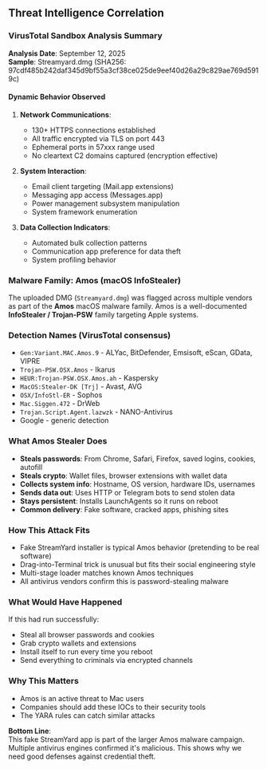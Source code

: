 ## Threat Intelligence Correlation

### VirusTotal Sandbox Analysis Summary
**Analysis Date**: September 12, 2025  
**Sample**: Streamyard.dmg (SHA256: 97cdf485b242daf345d9bf55a3cf38ce025de9eef40d26a29c829ae769d5919c)

#### Dynamic Behavior Observed
1. **Network Communications**:
   - 130+ HTTPS connections established
   - All traffic encrypted via TLS on port 443
   - Ephemeral ports in 57xxx range used
   - No cleartext C2 domains captured (encryption effective)

2. **System Interaction**:
   - Email client targeting (Mail.app extensions)
   - Messaging app access (Messages.app)
   - Power management subsystem manipulation
   - System framework enumeration

3. **Data Collection Indicators**:
   - Automated bulk collection patterns
   - Communication app preference for data theft
   - System profiling behavior

### Malware Family: Amos (macOS InfoStealer)
The uploaded DMG (`Streamyard.dmg`) was flagged across multiple vendors as part of the **Amos** macOS malware family. Amos is a well-documented **InfoStealer / Trojan-PSW** family targeting Apple systems.

### Detection Names (VirusTotal consensus)
- `Gen:Variant.MAC.Amos.9` - ALYac, BitDefender, Emsisoft, eScan, GData, VIPRE
- `Trojan-PSW.OSX.Amos` - Ikarus
- `HEUR:Trojan-PSW.OSX.Amos.ah` - Kaspersky
- `MacOS:Stealer-DK [Trj]` - Avast, AVG
- `OSX/InfoStl-ER` - Sophos
- `Mac.Siggen.472` - DrWeb
- `Trojan.Script.Agent.lazwzk` - NANO-Antivirus
- Google - generic detection

### What Amos Stealer Does
- **Steals passwords**: From Chrome, Safari, Firefox, saved logins, cookies, autofill
- **Steals crypto**: Wallet files, browser extensions with wallet data
- **Collects system info**: Hostname, OS version, hardware IDs, usernames
- **Sends data out**: Uses HTTP or Telegram bots to send stolen data
- **Stays persistent**: Installs LaunchAgents so it runs on reboot
- **Common delivery**: Fake software, cracked apps, phishing sites

### How This Attack Fits
- Fake StreamYard installer is typical Amos behavior (pretending to be real software)
- Drag-into-Terminal trick is unusual but fits their social engineering style
- Multi-stage loader matches known Amos techniques
- All antivirus vendors confirm this is password-stealing malware

### What Would Have Happened
If this had run successfully:
- Steal all browser passwords and cookies
- Grab crypto wallets and extensions
- Install itself to run every time you reboot
- Send everything to criminals via encrypted channels

### Why This Matters
- Amos is an active threat to Mac users
- Companies should add these IOCs to their security tools
- The YARA rules can catch similar attacks

**Bottom Line**:  
This fake StreamYard app is part of the larger Amos malware campaign. Multiple antivirus engines confirmed it's malicious. This shows why we need good defenses against credential theft.
